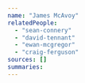 ```yaml
---
name: "James McAvoy"
relatedPeople:
  - "sean-connery"
  - "david-tennant"
  - "ewan-mcgregor"
  - "craig-ferguson"
sources: []
summaries:
---
```



